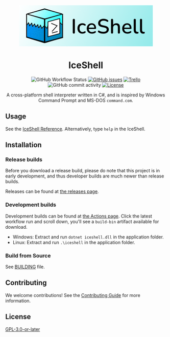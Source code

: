 <!-- If you forgot the ID it may not render correctly -->

<div id="iceshell-readme-centre-logo" align="center">
<img src="assets/logo_with_bg.png" />
</div>
<h1 style="text-align: center;">IceShell</h1>

<div id="iceshell-readme-centre-badges" align="center">

![GitHub Workflow Status](https://img.shields.io/github/actions/workflow/status/NexusKrop/IceShell/dotnet.yml?style=flat-square&logo=github)
[![GitHub issues](https://img.shields.io/github/issues/NexusKrop/IceShell?style=flat-square)](https://github.com/NexusKrop/IceShell/issues)
[![Trello](https://img.shields.io/badge/-trello-gray?style=flat-square&logo=trello)](https://trello.com/b/eeBRukuy/iceshell)
![GitHub commit activity](https://img.shields.io/github/commit-activity/m/NexusKrop/IceShell?style=flat-square)
[![License](https://img.shields.io/github/license/NexusKrop/IceShell?style=flat-square)](COPYING.txt)

</div>

<div id="iceshell-readme-centre-description" align="center">

A cross-platform shell interpreter written in C#, and is inspired by Windows Command Prompt and
MS-DOS `command.com`.

</div>

## Usage

See the [IceShell Reference](docs/manual/README.md). Alternatively, type `help` in the IceShell.

## Installation

### Release builds

Before you download a release build, please do note that this project is in early development, and thus developer builds are much
newer than release builds.

Releases can be found at [the releases page](https://github.com/NexusKrop/IceShell/releases).

### Development builds

Development builds can be found at [the Actions page](https://github.com/NexusKrop/IceShell/actions). Click the latest workflow run and scroll down, you'll see a `build-bin` artifact available for download.

- Windows: Extract and run `dotnet iceshell.dll` in the application folder.
- Linux: Extract and run `.\iceshell` in the application folder.

### Build from Source

See [BUILDING](BUILDING.md) file.

## Contributing

We welcome contributions! See the [Contributing Guide](CONTRIBUTING.md) for more information.

## License

[GPL-3.0-or-later](COPYING.txt)
